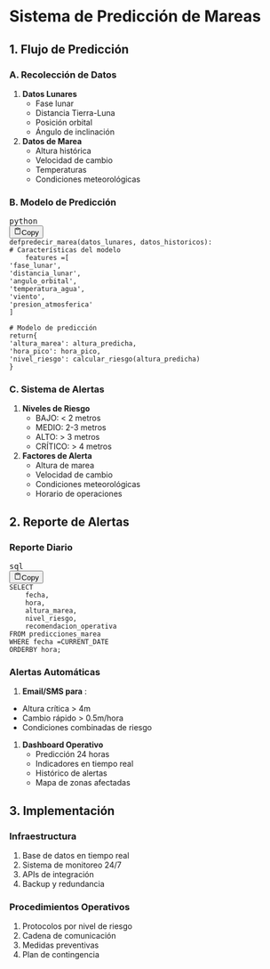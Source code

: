 # Sistema de Predicción de Mareas

## 1. Flujo de Predicción

### A. Recolección de Datos

1. **Datos Lunares**
   * Fase lunar
   * Distancia Tierra-Luna
   * Posición orbital
   * Ángulo de inclinación
2. **Datos de Marea**
   * Altura histórica
   * Velocidad de cambio
   * Temperaturas
   * Condiciones meteorológicas

### B. Modelo de Predicción

<pre><div class="relative flex flex-col rounded-lg"><div class="text-text-300 absolute pl-3 pt-2.5 text-xs">python</div><div class="pointer-events-none sticky my-0.5 ml-0.5 flex items-center justify-end px-1.5 py-1 mix-blend-luminosity top-0"><div class="from-bg-300/90 to-bg-300/70 pointer-events-auto rounded-md bg-gradient-to-b p-0.5 backdrop-blur-md"><button class="flex flex-row items-center gap-1 rounded-md p-1 py-0.5 text-xs transition-opacity delay-100 hover:bg-bg-200 opacity-60 hover:opacity-100"><svg xmlns="http://www.w3.org/2000/svg" width="14" height="14" fill="currentColor" viewBox="0 0 256 256" class="text-text-500 mr-px -translate-y-[0.5px]"><path d="M200,32H163.74a47.92,47.92,0,0,0-71.48,0H56A16,16,0,0,0,40,48V216a16,16,0,0,0,16,16H200a16,16,0,0,0,16-16V48A16,16,0,0,0,200,32Zm-72,0a32,32,0,0,1,32,32H96A32,32,0,0,1,128,32Zm72,184H56V48H82.75A47.93,47.93,0,0,0,80,64v8a8,8,0,0,0,8,8h80a8,8,0,0,0,8-8V64a47.93,47.93,0,0,0-2.75-16H200Z"></path></svg><span class="text-text-200 pr-0.5">Copy</span></button></div></div><div><div class="code-block__code !my-0 !rounded-lg !text-sm !leading-relaxed"><code class="language-python"><span><span class="token">def</span><span></span><span class="token">predecir_marea</span><span class="token">(</span><span>datos_lunares</span><span class="token">,</span><span> datos_historicos</span><span class="token">)</span><span class="token">:</span><span>
</span></span><span><span></span><span class="token"># Características del modelo</span><span>
</span></span><span><span>    features </span><span class="token">=</span><span></span><span class="token">[</span><span>
</span></span><span><span></span><span class="token">'fase_lunar'</span><span class="token">,</span><span>
</span></span><span><span></span><span class="token">'distancia_lunar'</span><span class="token">,</span><span>
</span></span><span><span></span><span class="token">'angulo_orbital'</span><span class="token">,</span><span>
</span></span><span><span></span><span class="token">'temperatura_agua'</span><span class="token">,</span><span>
</span></span><span><span></span><span class="token">'viento'</span><span class="token">,</span><span>
</span></span><span><span></span><span class="token">'presion_atmosferica'</span><span>
</span></span><span><span></span><span class="token">]</span><span>
</span></span><span>  
</span><span><span></span><span class="token"># Modelo de predicción</span><span>
</span></span><span><span></span><span class="token">return</span><span></span><span class="token">{</span><span>
</span></span><span><span></span><span class="token">'altura_marea'</span><span class="token">:</span><span> altura_predicha</span><span class="token">,</span><span>
</span></span><span><span></span><span class="token">'hora_pico'</span><span class="token">:</span><span> hora_pico</span><span class="token">,</span><span>
</span></span><span><span></span><span class="token">'nivel_riesgo'</span><span class="token">:</span><span> calcular_riesgo</span><span class="token">(</span><span>altura_predicha</span><span class="token">)</span><span>
</span></span><span><span></span><span class="token">}</span></span></code></div></div></div></pre>

### C. Sistema de Alertas

1. **Niveles de Riesgo**
   * BAJO: < 2 metros
   * MEDIO: 2-3 metros
   * ALTO: > 3 metros
   * CRÍTICO: > 4 metros
2. **Factores de Alerta**
   * Altura de marea
   * Velocidad de cambio
   * Condiciones meteorológicas
   * Horario de operaciones

## 2. Reporte de Alertas

### Reporte Diario

<pre><div class="relative flex flex-col rounded-lg"><div class="text-text-300 absolute pl-3 pt-2.5 text-xs">sql</div><div class="pointer-events-none sticky my-0.5 ml-0.5 flex items-center justify-end px-1.5 py-1 mix-blend-luminosity top-0"><div class="from-bg-300/90 to-bg-300/70 pointer-events-auto rounded-md bg-gradient-to-b p-0.5 backdrop-blur-md"><button class="flex flex-row items-center gap-1 rounded-md p-1 py-0.5 text-xs transition-opacity delay-100 hover:bg-bg-200 opacity-60 hover:opacity-100"><svg xmlns="http://www.w3.org/2000/svg" width="14" height="14" fill="currentColor" viewBox="0 0 256 256" class="text-text-500 mr-px -translate-y-[0.5px]"><path d="M200,32H163.74a47.92,47.92,0,0,0-71.48,0H56A16,16,0,0,0,40,48V216a16,16,0,0,0,16,16H200a16,16,0,0,0,16-16V48A16,16,0,0,0,200,32Zm-72,0a32,32,0,0,1,32,32H96A32,32,0,0,1,128,32Zm72,184H56V48H82.75A47.93,47.93,0,0,0,80,64v8a8,8,0,0,0,8,8h80a8,8,0,0,0,8-8V64a47.93,47.93,0,0,0-2.75-16H200Z"></path></svg><span class="text-text-200 pr-0.5">Copy</span></button></div></div><div><div class="code-block__code !my-0 !rounded-lg !text-sm !leading-relaxed"><code class="language-sql"><span><span class="token">SELECT</span><span> 
</span></span><span><span>    fecha</span><span class="token">,</span><span>
</span></span><span><span>    hora</span><span class="token">,</span><span>
</span></span><span><span>    altura_marea</span><span class="token">,</span><span>
</span></span><span><span>    nivel_riesgo</span><span class="token">,</span><span>
</span></span><span>    recomendacion_operativa
</span><span><span></span><span class="token">FROM</span><span> predicciones_marea
</span></span><span><span></span><span class="token">WHERE</span><span> fecha </span><span class="token">=</span><span></span><span class="token">CURRENT_DATE</span><span>
</span></span><span><span></span><span class="token">ORDER</span><span></span><span class="token">BY</span><span> hora</span><span class="token">;</span></span></code></div></div></div></pre>

### Alertas Automáticas

1. **Email/SMS para** :

* Altura crítica > 4m
* Cambio rápido > 0.5m/hora
* Condiciones combinadas de riesgo

1. **Dashboard Operativo**
   * Predicción 24 horas
   * Indicadores en tiempo real
   * Histórico de alertas
   * Mapa de zonas afectadas

## 3. Implementación

### Infraestructura

1. Base de datos en tiempo real
2. Sistema de monitoreo 24/7
3. APIs de integración
4. Backup y redundancia

### Procedimientos Operativos

1. Protocolos por nivel de riesgo
2. Cadena de comunicación
3. Medidas preventivas
4. Plan de contingencia
